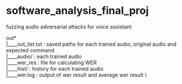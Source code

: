 # software_analysis_final_proj
fuzzing audio adversarial attacks for voice assistant


out* \
|____out_list.txt : saved paths for each trained audio, original audio and expected command \
|____audio/       : each trained audio \
|____wer_res      : file for calculating WER \
|____hist/        : history for each trained audio \
|____wer.log      : output of wer result and average wer result \
